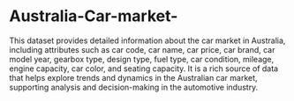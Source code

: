 # Australia-Car-market-
This dataset provides detailed information about the car market in Australia, including attributes such as car code, car name, car price, car brand, car model year, gearbox type, design type, fuel type, car condition, mileage, engine capacity, car color, and seating capacity. 
It is a rich source of data that helps explore trends and dynamics in the Australian car market, supporting analysis and decision-making in the automotive industry.
